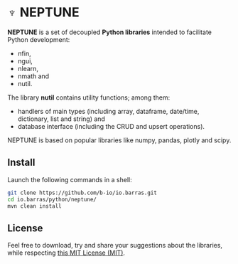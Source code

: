 # ♆ NEPTUNE

**NEPTUNE** is a set of decoupled **Python libraries** intended to facilitate Python development:
* nfin,
* ngui,
* nlearn,
* nmath and
* nutil.

The library **nutil** contains utility functions; among them:
* handlers of main types (including array, dataframe, date/time, dictionary, list and string) and
* database interface (including the CRUD and upsert operations).

NEPTUNE is based on popular libraries like numpy, pandas, plotly and scipy.

## Install

Launch the following commands in a shell:

~~~bash
git clone https://github.com/b-io/io.barras.git
cd io.barras/python/neptune/
mvn clean install
~~~

## License

Feel free to download, try and share your suggestions about the libraries,
while respecting [this MIT License (MIT)][license].

[license]: <LICENSE>
